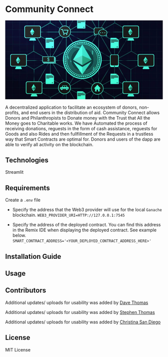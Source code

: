 # Community Connect

![solidity](Resources/CommunityConnect_image.png)

A decentralized application to facilitate an ecosystem of donors, non-profits, and end users in the distribution of aid. Community Connect allows Donors and Philanthropists to Donate money with the Trust that All the Money goes to Charitable works. We have Automated the process of receiving donations, reguests in the form of cash assistance, reguests for Goods and also Rides and then fullfillment of the Requests in a trustless way that Smart Contracts are optimal for. Donors and users of the dapp are able to verify all activity on the blockchain.

## Technologies

Streamlit

## Requirements
Create a `.env` file
* Specify the address that the Web3 provider will use for the local `Ganache` blockchain.
`WEB3_PROVIDER_URI=HTTP://127.0.0.1:7545`

* Specify the address of the deployed contract.  You can find this address in the Remix IDE when displaying the deployed contract.  See example below.
`SMART_CONTRACT_ADDRESS='<YOUR_DEPLOYED_CONTRACT_ADDRESS_HERE>'`

## Installation Guide

## Usage

## Contributors

Additional updates/ uploads for usability was added by [Dave Thomas](mailto:sjufan84@gmail.com)

Additional updates/ uploads for usability was added by [Stephen Thomas](mailto:stephenthomas43@gmail.com)

Additional updates/ uploads for usability was added by [Christina San Diego](mailto:cbuted@gmail.com)

## License

MIT License